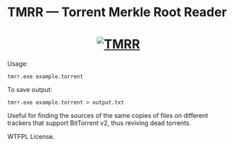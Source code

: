 # TMRR — Torrent Merkle Root Reader
<h1 align="center">
  <a href="#">
    <img src="https://media.giphy.com/media/kTi46X3FSLI3Q0Zn7j/giphy.gif" alt="TMRR">
  </a>
</h1>

Usage:
```
tmrr.exe example.torrent
```
To save output:
```
tmrr.exe example.torrent > output.txt
```

Useful for finding the sources of the same copies of files on different trackers that support BitTorrent v2, thus reviving dead torrents.

WTFPL License.
